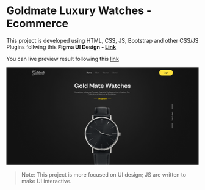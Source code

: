 # Goldmate Luxury Watches - Ecommerce

This project is developed using HTML, CSS, JS, Bootstrap and other CSS/JS Plugins follwing this **Figma UI Design - [Link](https://www.figma.com/file/CciVGAj4SGCHDZ4H20yB8t/Goldmate-Luxury-Watch-Brand?type=design&node-id=31%3A126&mode=design&t=9RA8HZ3rjovAZ9vl-1)**

You can live preview result following this [link](https://ishwors.com.np/goldmate-luxury/) 

![Goldmate Luxury Watches - Ecommerce](/__screenshots/goldmate-luxury.png)

> Note: This project is more focused on UI design;  JS are written to make UI interactive.
